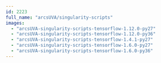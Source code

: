 ```yaml
---
id: 2223
full_name: "arcsUVA/singularity-scripts"
images: 
  - "arcsUVA-singularity-scripts-tensorflow-1.12.0-py27"
  - "arcsUVA-singularity-scripts-tensorflow-1.12.0-py36"
  - "arcsUVA-singularity-scripts-tensorflow-1.4.1-py27"
  - "arcsUVA-singularity-scripts-tensorflow-1.6.0-py27"
  - "arcsUVA-singularity-scripts-tensorflow-1.6.0-py36"
---
```


